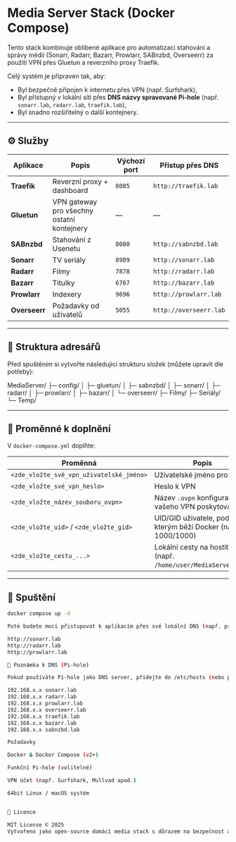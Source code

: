# Media Server Stack (Docker Compose)

Tento stack kombinuje oblíbené aplikace pro automatizaci stahování a správy médií (Sonarr, Radarr, Bazarr, Prowlarr, SABnzbd, Overseerr) za použití VPN přes Gluetun a reverzního proxy Traefik.

Celý systém je připraven tak, aby:
- Byl bezpečně připojen k internetu přes VPN (např. Surfshark),
- Byl přístupný v lokální síti přes **DNS názvy spravované Pi-hole** (např. `sonarr.lab`, `radarr.lab`, `traefik.lab`),
- Byl snadno rozšiřitelný o další kontejnery.

---

## ⚙️ Služby

| Aplikace | Popis | Výchozí port | Přístup přes DNS |
|-----------|--------|---------------|------------------|
| **Traefik** | Reverzní proxy + dashboard | `8085` | `http://traefik.lab` |
| **Gluetun** | VPN gateway pro všechny ostatní kontejnery | — | — |
| **SABnzbd** | Stahování z Usenetu | `8080` | `http://sabnzbd.lab` |
| **Sonarr** | TV seriály | `8989` | `http://sonarr.lab` |
| **Radarr** | Filmy | `7878` | `http://radarr.lab` |
| **Bazarr** | Titulky | `6767` | `http://bazarr.lab` |
| **Prowlarr** | Indexery | `9696` | `http://prowlarr.lab` |
| **Overseerr** | Požadavky od uživatelů | `5055` | `http://overseerr.lab` |

---

## 🧩 Struktura adresářů

Před spuštěním si vytvořte následující strukturu složek (můžete upravit dle potřeby):

MediaServer/
├─ config/
│ ├─ gluetun/
│ ├─ sabnzbd/
│ ├─ sonarr/
│ ├─ radarr/
│ ├─ prowlarr/
│ ├─ bazarr/
│ └─ overseerr/
├─ Filmy/
├─ Seriály/
└─ Temp/


---

## 🔑 Proměnné k doplnění

V `docker-compose.yml` doplňte:

| Proměnná | Popis |
|-----------|--------|
| `<zde_vložte_své_vpn_uživatelské_jméno>` | Uživatelské jméno pro VPN |
| `<zde_vložte_své_vpn_heslo>` | Heslo k VPN |
| `<zde_vložte_název_souboru_ovpn>` | Název `.ovpn` konfigurace vašeho VPN poskytovatele |
| `<zde_vložte_uid>` / `<zde_vložte_gid>` | UID/GID uživatele, pod kterým běží Docker (např. 1000/1000) |
| `<zde_vložte_cestu_...>` | Lokální cesty na hostiteli (např. `/home/user/MediaServer/...`) |

---

## 🚀 Spuštění

```bash
docker compose up -d

Poté budete moci přistupovat k aplikacím přes své lokální DNS (např. přes Pi-hole), např.:

http://sonarr.lab
http://radarr.lab
http://prowlarr.lab

🧠 Poznámka k DNS (Pi-hole)

Pokud používáte Pi-hole jako DNS server, přidejte do /etc/hosts (nebo přímo do Pi-hole DNS records) následující záznamy:

192.168.x.x sonarr.lab
192.168.x.x radarr.lab
192.168.x.x prowlarr.lab
192.168.x.x overseerr.lab
192.168.x.x traefik.lab
192.168.x.x bazarr.lab
192.168.x.x sabnzbd.lab

Požadavky

Docker & Docker Compose (v2+)

Funkční Pi-hole (volitelné)

VPN účet (např. Surfshark, Mullvad apod.)

64bit Linux / macOS systém


📜 Licence

MIT License © 2025
Vytvořeno jako open-source domácí media stack s důrazem na bezpečnost a přehlednost.



